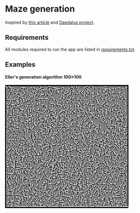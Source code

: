# Maze generation

Inspired by [this article](https://habr.com/ru/post/445378/) and [Daedalus project](http://www.astrolog.org/labyrnth/daedalus.htm).

## Requirements

All modules required to run the app are listed in [requirements.txt](/requirements.txt).

## Examples

#### Eller's generation algorithm 100×100
![Eller's generation algorithm](sample_output/maze.jpg?raw=true "Eller's generation algorithm")
